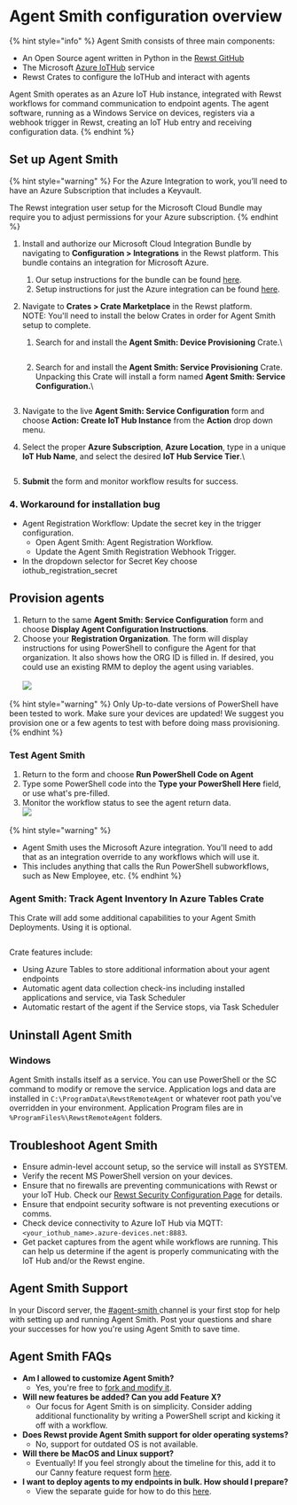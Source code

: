 # Agent Smith configuration overview

{% hint style="info" %}
Agent Smith consists of three main components:

* An Open Source agent written in Python in the [Rewst GitHub](https://github.com/RewstApp/rewst_remote_agent)
* The Microsoft [Azure IoTHub](https://azure.microsoft.com/en-us/products/iot-hub) service
* Rewst Crates to configure the IoTHub and interact with agents

Agent Smith operates as an Azure IoT Hub instance, integrated with Rewst workflows for command communication to endpoint agents. The agent software, running as a Windows Service on devices, registers via a webhook trigger in Rewst, creating an IoT Hub entry and receiving configuration data.
{% endhint %}

## Set up Agent Smith

{% hint style="warning" %}
For the Azure Integration to work, you’ll need to have an Azure Subscription that includes a Keyvault.

The Rewst integration user setup for the Microsoft Cloud Bundle may require you to adjust permissions for your Azure subscription.
{% endhint %}

1. Install and authorize our Microsoft Cloud Integration Bundle by navigating to **Configuration > Integrations** in the Rewst platform. This bundle contains an integration for Microsoft Azure.&#x20;
   1. Our setup instructions for the bundle can be found [here](https://docs.rewst.help/documentation/integrations/cloud/microsoft-cloud-integration-bundle).&#x20;
   2. Setup instructions for just the Azure integration can be found [here](https://docs.rewst.help/documentation/integrations/cloud/microsoft-cloud-integration-bundle/microsoft-azure/microsoft-azure-integration-setup).&#x20;
2. Navigate to **Crates > Crate Marketplace** in the Rewst platform. \
   NOTE: You'll need to install the below Crates in order for Agent Smith setup to complete.&#x20;
   1.  Search for and install the **Agent Smith: Device Provisioning** Crate.\


       <figure><img src="../../.gitbook/assets/Screenshot 2025-02-07 at 1.35.34 PM.png" alt=""><figcaption></figcaption></figure>
   2.  Search for and install the **Agent Smith: Service Provisioning** Crate. Unpacking this Crate will install a form named **Agent Smith: Service Configuration.**\


       <figure><img src="../../.gitbook/assets/Screenshot 2025-02-07 at 1.36.54 PM.png" alt=""><figcaption></figcaption></figure>
3. Navigate to the live **Agent Smith: Service Configuration** form and choose **Action: Create IoT Hub Instance** from the **Action** drop down menu.
4.  Select the proper **Azure Subscription**, **Azure Location**, type in a unique **IoT Hub Name**, and select the desired **IoT Hub Service Tier**.\




    <figure><img src="../../.gitbook/assets/Screenshot 2025-02-07 at 2.43.55 PM.png" alt=""><figcaption></figcaption></figure>
5. **Submit** the form and monitor workflow results for success.

### 4. Workaround for installation bug

* Agent Registration Workflow: Update the secret key in the trigger configuration.
  * Open Agent Smith: Agent Registration Workflow.
  * Update the Agent Smith Registration Webhook Trigger.
* In the dropdown selector for Secret Key choose iothub\_registration\_secret

## Provision agents

1. Return to the same **Agent Smith: Service Configuration** form and choose **Display Agent Configuration Instructions**.
2. Choose your **Registration Organization**. The form will display instructions for using PowerShell to configure the Agent for that organization. It also shows how the ORG ID is filled in. If desired, you could use an existing RMM to deploy the agent using variables.\
   \
   ![](<../../.gitbook/assets/Screenshot 2025-02-07 at 2.50.37 PM.png>)

{% hint style="warning" %}
Only Up-to-date versions of PowerShell have been tested to work. Make sure your devices are updated! We suggest you provision one or a few agents to test with before doing mass provisioning.
{% endhint %}



### Test Agent Smith

1. Return to the form and choose **Run PowerShell Code on Agent**
2. Type some PowerShell code into the **Type your PowerShell Here** field, or use what's pre-filled.
3. Monitor the workflow status to see the agent return data.\
   ![](<../../.gitbook/assets/Screenshot 2025-02-07 at 2.54.04 PM.png>)

{% hint style="warning" %}
* Agent Smith uses the Microsoft Azure integration. You'll need to add that as an integration override to any workflows which will use it.
* This includes anything that calls the Run PowerShell subworkflows, such as New Employee, etc.
{% endhint %}



### Agent Smith: Track Agent Inventory In Azure Tables Crate

This Crate will add some additional capabilities to your Agent Smith Deployments. Using it is optional.&#x20;

<figure><img src="../../.gitbook/assets/Screenshot 2025-02-07 at 2.57.50 PM.png" alt=""><figcaption></figcaption></figure>

Crate features include:

* Using Azure Tables to store additional information about your agent endpoints
* Automatic agent data collection check-ins including installed applications and service, via Task Scheduler
* Automatic restart of the agent if the Service stops, via Task Scheduler

## Uninstall Agent Smith

### Windows

Agent Smith installs itself as a service. You can use PowerShell or the SC command to modify or remove the service. Application logs and data are installed in `C:\ProgramData\RewstRemoteAgent` or whatever root path you've overridden in your environment. Application Program files are in `%ProgramFiles%\RewstRemoteAgent` folders.

## Troubleshoot Agent Smith

* Ensure admin-level account setup, so the service will install as SYSTEM.
* Verify the recent MS PowerShell version on your devices.
* Ensure that no firewalls are preventing communications with Rewst or your IoT Hub. Check our [Rewst Security Configuration Page](https://docs.rewst.help/security) for details.
* Ensure that endpoint security software is not preventing executions or comms.
* Check device connectivity to Azure IoT Hub via MQTT: `<your_iothub_name>.azure-devices.net:8883`.
* Get packet captures from the agent while workflows are running. This can help us determine if the agent is properly communicating with the IoT Hub and/or the Rewst engine.

## Agent Smith Support

In your Discord server, the [#agent-smith ](https://discord.com/channels/936789089703845988/1184866106482110608)channel is your first stop for help with setting up and running Agent Smith. Post your questions and share your successes for how you're using Agent Smith to save time.

## Agent Smith FAQs&#x20;

* **Am I allowed to customize Agent Smith?**
  * Yes, you're free to [fork and modify it](https://github.com/RewstApp/rewst_remote_agent).
* **Will new features be added? Can you add Feature X?**
  * Our focus for Agent Smith is on simplicity. Consider adding additional functionality by writing a PowerShell script and kicking it off with a workflow.
* **Does Rewst provide Agent Smith support for older operating systems?**
  * No, support for outdated OS is not available.
* **Will there be MacOS and Linux support?**
  * Eventually! If you feel strongly about the timeline for this, add it to our Canny feature request form [here](https://rewst.canny.io/agent-smith).
* **I want to deploy agents to my endpoints in bulk. How should I prepare?**
  * View the separate guide for how to do this [here](bulk-onboarding-with-agent-smith.md).&#x20;
